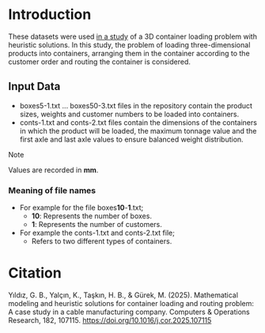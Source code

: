 # Introduction

These datasets were used [in a study](#citation) of a 3D container loading problem with heuristic solutions. In this study, the problem of loading three-dimensional products into containers, arranging them in the container according to the customer order and routing the container is considered.

## Input Data

- boxes5-1.txt ... boxes50-3.txt files in the repository contain the product sizes, weights and customer numbers to be loaded into containers.
- conts-1.txt and conts-2.txt files contain the dimensions of the containers in which the product will be loaded, the maximum tonnage value and the first axle and last axle values to ensure balanced weight distribution.

>[!NOTE]
>Values are recorded in **mm**.

### Meaning of file names
- For example for the file boxes**10**-**1**.txt;
  - **10**: Represents the number of boxes.
  - **1**: Represents the number of customers.
- For example the conts-1.txt and conts-2.txt file;
  - Refers to two different types of containers.

# Citation

Yıldız, G. B., Yalçın, K., Taşkın, H. B., & Gürek, M. (2025). Mathematical modeling and heuristic solutions for container loading and routing problem: A case study in a cable manufacturing company. Computers & Operations Research, 182, 107115. https://doi.org/10.1016/j.cor.2025.107115
